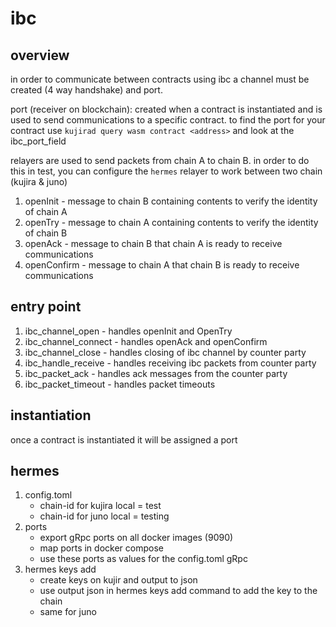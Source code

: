 # ibc
## overview

in order to communicate between contracts using ibc a channel must be created (4 way handshake) and port.

port (receiver on blockchain): created when a contract is instantiated and is used to send communications to a specific contract. to find the port for your contract use ```kujirad query wasm contract <address>``` and look at the ibc_port_field

relayers are used to send packets from chain A to chain B. in order to do this in test, you can configure the ```hermes``` relayer to work between two chain (kujira & juno)

1. openInit - message to chain B containing contents to verify the identity of chain A
2. openTry - message to chain A containing contents to verify the identity of chain B
3. openAck - message to chain B that chain A is ready to receive communications
4. openConfirm - message to chain A that chain B is ready to receive communications

## entry point 
1. ibc_channel_open - handles openInit and OpenTry
2. ibc_channel_connect - handles openAck and openConfirm
3. ibc_channel_close - handles closing of ibc channel by counter party
4. ibc_handle_receive - handles receiving ibc packets from counter party
5. ibc_packet_ack - handles ack messages from the counter party
6. ibc_packet_timeout - handles packet timeouts

## instantiation
once a contract is instantiated it will be assigned a port


## hermes
1. config.toml
    - chain-id for kujira local = test
    - chain-id for juno local = testing
2. ports
    - export gRpc ports on all docker images (9090)
    - map ports in docker compose
    - use these ports as values for the config.toml gRpc
3. hermes keys add
    - create keys on kujir and output to json
    - use output json in hermes keys add command to add the key to the chain
    - same for juno